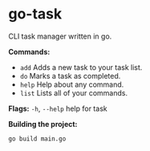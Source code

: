 # go-task
CLI task manager written in go.

**Commands:**
+ `add`    Adds a new task to your task list.
+ `do`     Marks a task as completed.
+ `help`   Help about any command.
+ `list`   Lists all of your commands.

**Flags:**
`-h`, `--help`   help for task

**Building the project:**
```bash
go build main.go
```

